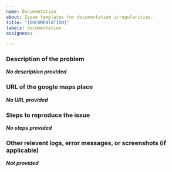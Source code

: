 ```yaml
---
name: Documentation
about: Issue templates for documentation irregularities.
title: "[DOCUMENTATION]"
labels: documentation
assignees: ''

---
```


### Description of the problem
***No description provided***

### URL of the google maps place
***No URL provided***

### Steps to reproduce the issue
***No steps provided***

### Other relevent logs, error messages, or screenshots (if applicable)
***Not provided***
